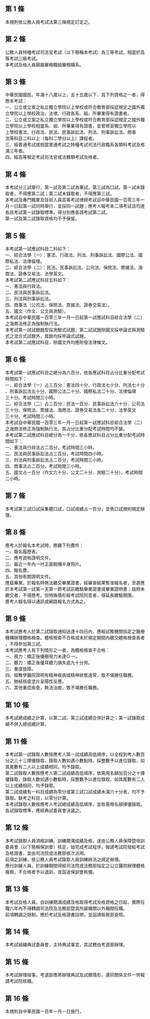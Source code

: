 第 1 條
-------
本規則依公務人員考試法第三條規定訂定之。

第 2 條
-------
公務人員特種考試司法官考試（以下簡稱本考試）為三等考試，相當於高  
等考試三級考試。  
本考試及格人員歸屬審檢職組審檢職系。

第 3 條
-------
中華民國國民，年滿十八歲以上，五十五歲以下，具下列資格之一者，得  
應本考試：  
一、公立或立案之私立獨立學院以上學校或符合教育部採認規定之國外獨  
    立學院以上學校政治、法律、行政各系、組、所畢業得有證書者。  
二、公立或立案之私立獨立學院以上學校或符合教育部採認規定之國外獨  
    立學院以上學校相當系、組、所畢業得有證書，並曾修習獨立學院以  
    上學校憲法、行政法、民法、民事訴訟法、刑法、刑事訴訟法、商事  
    法等科目二科以上（每科二學分以上）課程者。  
三、經普通考試或相當普通考試之特種考試司法行政職系各類科考試及格  
    滿三年者。  
四、經高等檢定考試司法官或法務類考試及格者。

第 4 條
-------
本考試分三試舉行，第一試及第二試為筆試，第三試為口試。第一試未錄  
取者，不得應第二試；第二試未錄取者，不得應第三試。  
本考試及專門職業及技術人員高等考試律師考試自中華民國一百零三年一  
月一日起第一試同時舉行，並採同一試題；應考人報考本二項考試且均達  
各該考試第一試錄取標準，得分別應各該考試第二試。  
第一試及第二試錄取資格均不予保留。

第 5 條
-------
本考試第一試應試科目二科如下：  
一、綜合法學（一）：憲法、行政法、刑法、刑事訴訟法、國際公法、國  
    際私法、法律倫理。  
二、綜合法學（二）：民法、民事訴訟法、公司法、保險法、票據法、海  
    商法、證券交易法、法學英文。  
本考試第二試應試科目五科如下：  
一、憲法與行政法。  
二、民法與民事訴訟法。  
三、刑法與刑事訴訟法。  
四、商事法（公司法、保險法、票據法、證券交易法）。  
五、國文（作文、公文與測驗）。  
本考試自中華民國一百零三年一月一日起第一試應試科目綜合法學（二）  
之海商法修正為強制執行法。  
本考試第一試試題題型採測驗式試題，第二試試題除國文採申論式與測驗  
式之混合式試題外，其餘均採申論式試題。  
本考試第二試應試科目，除國文外均應附發法律條文。

第 6 條
-------
本考試第一試應試科目之總分為六百分，依各應試科目占分比重分配考試  
時間如下：  
一、綜合法學（一）占三百分：憲法四十分、行政法七十分、刑法七十分  
    、刑事訴訟法五十分、國際公法二十分、國際私法二十分、法律倫理  
    三十分。考試時間三小時。  
二、綜合法學（二）占三百分：民法一百分、民事訴訟法六十分、公司法  
    三十分、保險法、票據法、海商法、證券交易法各二十分、法學英文  
    三十分。考試時間三小時。  
本考試自中華民國一百零三年一月一日起第一試應試科目綜合法學（二）  
之海商法修正為強制執行法，其占分比重分配考試時間均不變。  
本考試第二試應試科目總分為一千分，依各應試科目占分比重分配考試時  
間如下：  
一、憲法與行政法占二百分，考試時間三小時。  
二、民法與民事訴訟法占三百分，考試時間四小時。  
三、刑法與刑事訴訟法占二百分，考試時間三小時。  
四、商事法占二百分，考試時間三小時。  
五、國文占一百分（作文六十分、公文二十分、測驗二十分），考試時間  
    二小時。

第 7 條
-------
本考試第三試口試採集體口試，口試成績占一百分，並依口試規則規定辦  
理。

第 8 條
-------
應考人於報名本考試時，應繳下列費件：  
一、報名履歷表。  
二、應考資格證明文件。  
三、最近一年內一吋正面脫帽半身照片。  
四、報名費。  
五、其他有關證明文件。  
應屆畢業，於報名時無法繳交畢業證書，經審查結果暫准報名者，至遲應  
於本考試第一試第一天第一節考試前繳驗畢業證書或畢業證明書；屆時未  
繳交者，不得應考。但特殊情形經考試院同意者，得延長繳驗期限。  
應考人報名得以通訊或網路報名方式為之。

第 9 條
-------
本考試應考人於第二試錄取通知送達十四日內，應經試務機關指定之醫療  
機構辦理體格檢查。體格檢查不合格或未於規定期間內繳交體格檢查表者  
，不得參加第三試。  
本考試應考人有下列情形之一者，為體格檢查不合格：  
一、視力：矯正後優眼視力未達○‧一。  
二、聽力：矯正後優耳聽力損失逾九十分貝。  
三、重度肢障。  
四、經教學醫院證明有精神疾病或精神狀態違常，致不堪勝任職務。  
五、肺結核痰塗片呈陽性反應。  
六、其他重症疾患，無法治癒，致不堪勝任職務。

第 10 條
--------
本考試總成績之計算，以第二試、第三試成績合併計算之；第一試錄取成  
績不併入總成績計算。

第 11 條
--------
本考試第一試錄取人數按應考人第一試成績高低順序，以全程到考人數百  
分之三十三擇優錄取，錄取人數如遇小數點時，採整數予以進位錄取，如  
其尾數有二人以上成績相同，均予錄取。  
第二試錄取人數按應考人第二試成績高低順序，依需用名額加百分之十擇  
優錄取，錄取人數如遇小數點時，採整數予以進位錄取，如其尾數有二人  
以上成績相同，均予錄取。  
第二試成績有一科目成績為零分或第三試口試成績未滿六十分者，均不予  
錄取。缺考之科目，以零分計算。  
本考試錄取人數按應考人考試總成績高低順序，並依需用名額擇優錄取。  
各試錄取標準，應經典試委員會決議之。

第 12 條
--------
本考試錄取人員須經訓練。訓練期滿成績及格，送由公務人員保障暨培訓  
委員會（以下簡稱保訓會）核定，始完成考試程序，報請考試院發給考試  
及格證書，並由司法院或法務部依次派用。  
前項之訓練，依公務人員考試錄取人員訓練辦法之規定辦理。  
應行訓練人員，於訓練期間得經司法院或法務部指定之公立醫院辦理體格  
複檢，不合格者予以退訓，並函送保訓會核備。

第 13 條
--------
本考試及格人員，自訓練期滿成績及格取得考試及格資格之日起，實際任  
職六年內不得轉調司法院及法務部暨其所屬機關以外機關任職。  
前項轉調之限制，應於考試及格證書註明，並函請銓敘部查照。

第 14 條
--------
本考試組織典試委員會，主持典試事宜，其試務由考選部辦理。

第 15 條
--------
本考試辦理竣事，考選部應將辦理典試及試務情形，連同關係文件一併報  
請考試院核備。

第 16 條
--------
本規則自中華民國一百年一月一日施行。


